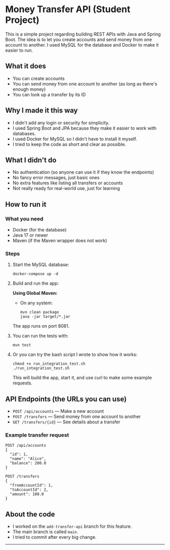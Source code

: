# Money Transfer API (Student Project)

This is a simple project regarding building REST APIs with Java and Spring Boot. The idea is to let you create accounts and send money from one account to another. I used MySQL for the database and Docker to make it easier to run.

## What it does
- You can create accounts 
- You can send money from one account to another (as long as there's enough money)
- You can look up a transfer by its ID

## Why I made it this way
- I didn't add any login or security for simplicity.
- I used Spring Boot and JPA because they make it easier to work with databases.
- I used Docker for MySQL so I didn't have to install it myself.
- I tried to keep the code as short and clear as possible.

## What I didn't do
- No authentication (so anyone can use it if they know the endpoints)
- No fancy error messages, just basic ones
- No extra features like listing all transfers or accounts
- Not really ready for real-world use, just for learning

## How to run it

### What you need
- Docker (for the database)
- Java 17 or newer
- Maven (if the Maven wrapper does not work)

### Steps
1. Start the MySQL database:
   ```
   docker-compose up -d
   ```
2. Build and run the app:
   
   **Using Global Maven:**
   - On any system:
     ```
     mvn clean package
     java -jar target/*.jar
     ```

   The app runs on port 8081.
3. You can run the tests with:
   ```
   mvn test
   ```
4. Or you can try the bash script I wrote to show how it works:
   ```
   chmod +x run_integration_test.sh
   ./run_integration_test.sh
   ```
   This will build the app, start it, and use curl to make some example requests.

## API Endpoints (the URLs you can use)
- `POST /api/accounts` — Make a new account
- `POST /transfers` — Send money from one account to another
- `GET /transfers/{id}` — See details about a transfer

### Example transfer request
```
POST /api/accounts
{
  "id": 1,
  "name": "Alice",
  "balance": 200.0
}
```

```
POST /transfers
{
  "fromAccountId": 1,
  "toAccountId": 2,
  "amount": 100.0
}
```

## About the code
- I worked on the `add-transfer-api` branch for this feature.
- The main branch is called `main`.
- I tried to commit after every big change.

---

